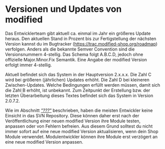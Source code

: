 # Versionen und Updates von modified

Das Entwicklerteam gibt aktuell ca. einmal im Jahr ein größeres Update heraus. Den aktuellen Stand in Prozent bis zur Fertigstellung der nächsten Version kannst du im Bugtracker (https://trac.modified-shop.org/roadmap) verfolgen. Anders als die bekannte Semver Convention sind die Versionsnummern 4-stellig. Das Schema folgt A.B.C.D, jedoch ohne offizielle Major.Minor.Fix Semantik. Eine Angabe der modified Version erfolgt immer 4-stellig.

Aktuell befindet sich das System in der Hauptversion 2.x.x.x. Die Zahl C wird bei größeren (jährlichen) Updates erhöht. Die Zahl D bei kleineren Zwischen-Updates. Welche Bedingungen erfüllt werden müssen, damit sich die Zahl B erhöht, ist unbekannt. Zum Zeitpunkt der Erstellung bzw. der letzten Überarbeitung dieses Textes befindet sich das System in Version 2.0.7.2.

Wie im Abschnitt [_"???"_](#) beschrieben, haben die meisten Entwickler keine Einsicht in das SVN Repository. Diese können daher erst nach der Veröffentlichung einer neuen modified Version ihre Module testen, anpassen oder von Fehlern befreien. Aus diesem Grund solltest du nicht immer sofort auf eine neue modified Version aktualisieren, wenn dein Shop Module verwendet. Modulentwickler können ihre Module erst verzögert an eine neue modified Version anpassen.
